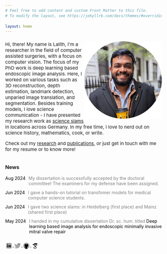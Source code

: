 ```yaml
---
# Feel free to add content and custom Front Matter to this file.
# To modify the layout, see https://jekyllrb.com/docs/themes/#overriding-theme-defaults

layout: home
---
```


<div style="overflow: hidden;">
  <img src="/assets/lalith-potrait-circular.jpg" alt="Alt text" style="float: right; width: 250px; margin-top: 10px;">
  <p style="font-size: 15px; margin-top: 10px">
    Hi, there! My name is Lalith, I'm a researcher in the field of computer assisted surgeries, with a focus on computer vision. 
    The focus of my PhD work is deep learning based endoscopic image analysis. Here, I worked on various tasks such as 3D reconstruction, depth estimation, landmark detection, unparied image translation, and segmentation. Besides training models, I love science communication - I have presented my research work as <a target="_blank" href="/talks/">science slams</a> in locations across Germany. In my free time, I love to nerd out on science history, mathematics, cook, or write. </p>
    <div style="margin-bottom: 12px;"></div>
  <p style="font-size: 15px; margin-top: 10px">Check out my <a target="_blank" href="/research/">research</a> and <a target="_blank" href="/pubs/">publications</a>, or just get in touch with me for my resume or to know more!  
  </p>
</div>

### News

 <div style="display: flex; font-size: 14px;">
  <span style="white-space: nowrap; margin-right: 10px; color: black;">Aug 2024</span>
  <div style="flex-grow: 1;">
    <span style="color: #808080;"> My dissertation is successfully accepted by the doctoral committee! The examiners for my defense have been assigned. </span>
  </div>
 </div>
<div style="margin-bottom: 12px;"></div>

 <div style="display: flex; font-size: 14px;">
  <span style="white-space: nowrap; margin-right: 10px; color: black;">Jun 2024</span>
  <div style="flex-grow: 1;">
    <span style="color: #808080;"> I gave a hands-on tutorial on transfomer models for medical computer science students. </span>
  </div>
 </div>
<div style="margin-bottom: 12px;"></div>

 <div style="display: flex; font-size: 14px;">
  <span style="white-space: nowrap; margin-right: 10px; color: black;">Jun 2024</span>
  <div style="flex-grow: 1;">
    <span style="color: #808080;"> I gave two science slams: in Heidelberg (first place) and Mainz (shared first place) </span>
  </div>
 </div>
<div style="margin-bottom: 12px;"></div>

 <div style="display: flex; font-size: 14px;">
  <span style="white-space: nowrap; margin-right: 10px; color: black;">May 2024</span>
  <div style="flex-grow: 1;">
    <span style="color: #808080;"> I handed in my cumulative dissertation Dr. sc. hum. titled <span style="color: black;">Deep learning based image analysis for endoscopic minimally invasive mitral valve repair</span> </span>
  </div>
 </div>
<div style="margin-bottom: 25px;"></div>

<div style="margin-bottom: 25px;"></div>

<a href="https://www.linkedin.com/in/lalithnag/" target="_blank">
<img src="/assets/icons8-linkedin-24.png" alt="LinkedIn" style="width: 24px; height: 24px; vertical-align: middle;">
</a> 
<a href="https://x.com/onyourseat" target="_blank">
<img src="/assets/icons8-twitter-24.png" alt="Twitter" style="width: 24px; height: 24px; vertical-align: middle;">
</a>
<a href="https://github.com/lalithnag" target="_blank">
<img src="/assets/icons8-github-24.png" alt="Github" style="width: 24px; height: 24px; vertical-align: middle;">
</a>
<a href="https://scholar.google.com/citations?hl=en&user=bdLgSAgAAAAJ&scilu=&scisig=ANI4uE0AAAAAZsDJsV5LhxdZ4Nn1sc5rzTXhTyc&gmla=AC6lMd-O5fQvrmRRJkS2sKL_vLX_zEk80gZiRtiDRNE0mi2fUEYRxsLYM6K6lt8NihQg5ttVXYE_TSWYnC1D5PCAh2RuUSJP9QQ0WsDi6Ho&sciund=3223323255075413780" target="_blank">
<img src="/assets/icons8-google-scholar-24.png" alt="Google Schola" style="width: 24px; height: 24px; vertical-align: middle;">
</a>